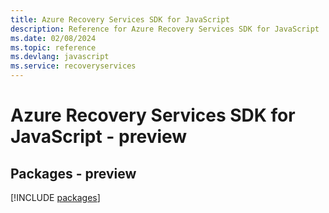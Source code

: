 ```yaml
---
title: Azure Recovery Services SDK for JavaScript
description: Reference for Azure Recovery Services SDK for JavaScript
ms.date: 02/08/2024
ms.topic: reference
ms.devlang: javascript
ms.service: recoveryservices
---
```

# Azure Recovery Services SDK for JavaScript - preview
## Packages - preview
[!INCLUDE [packages](recovery-services-index.md)]